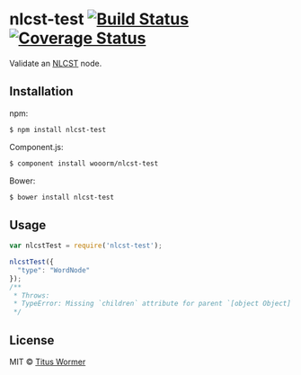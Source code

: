 # nlcst-test [![Build Status](https://img.shields.io/travis/wooorm/nlcst-test.svg?style=flat)](https://travis-ci.org/wooorm/nlcst-test) [![Coverage Status](https://img.shields.io/coveralls/wooorm/nlcst-test.svg?style=flat)](https://coveralls.io/r/wooorm/nlcst-test?branch=master)

Validate an [NLCST](https://github.com/wooorm/nlcst) node.

## Installation

npm:
```sh
$ npm install nlcst-test
```

Component.js:
```sh
$ component install wooorm/nlcst-test
```

Bower:
```sh
$ bower install nlcst-test
```

## Usage

```js
var nlcstTest = require('nlcst-test');

nlcstTest({
  "type": "WordNode"
});
/**
 * Throws:
 * TypeError: Missing `children` attribute for parent `[object Object]`
 */
```

## License

MIT © [Titus Wormer](http://wooorm.com)
